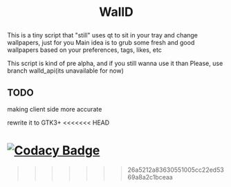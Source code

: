 # <p align="center">WallD
This is a tiny script that "still" uses qt to sit in your tray and change wallpapers, just for you
Main idea is to grub some fresh and good wallpapers based on your preferences, tags, likes, etc

This script is kind of pre alpha, and if you still wanna use it than
Please, use branch walld_api(its unavailable for now)

## TODO
making client side more accurate

rewrite it to GTK3+
<<<<<<< HEAD

[![Codacy Badge](https://api.codacy.com/project/badge/Grade/a469dc0ce8c341cfa88866c908e7ea41)](https://www.codacy.com/app/loh/walld?utm_source=github.com&amp;utm_medium=referral&amp;utm_content=kz159/walld&amp;utm_campaign=Badge_Grade)
=======
>>>>>>> 26a5212a83630551005cc22ed5369a8a2c1bceaa
